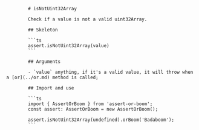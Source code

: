             # isNotUint32Array

            Check if a value is not a valid uint32Array.

            ## Skeleton

            ```ts
            assert.isNotUint32Array(value)
            ```

            ## Arguments

            - `value` anything, if it's a valid value, it will throw when a [or](../or.md) method is called;

            ## Import and use

            ```ts
            import { AssertOrBoom } from 'assert-or-boom';
            const assert: AssertOrBoom = new AssertOrBoom();

            assert.isNotUint32Array(undefined).orBoom('Badaboom');
            ```
